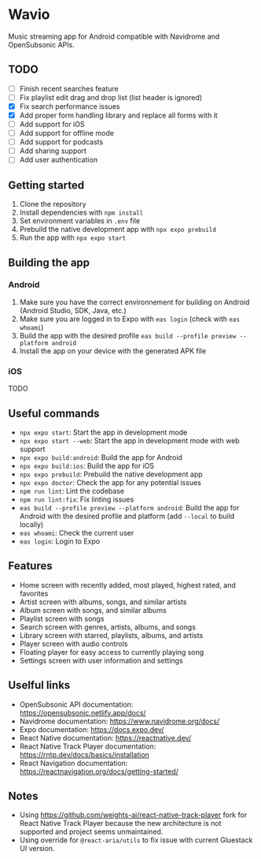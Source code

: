 # Wavio

Music streaming app for Android compatible with Navidrome and OpenSubsonic APIs.

## TODO

- [ ] Finish recent searches feature
- [ ] Fix playlist edit drag and drop list (list header is ignored)
- [x] Fix search performance issues
- [x] Add proper form handling library and replace all forms with it
- [ ] Add support for iOS
- [ ] Add support for offline mode
- [ ] Add support for podcasts
- [ ] Add sharing support
- [ ] Add user authentication

## Getting started

1. Clone the repository
2. Install dependencies with `npm install`
3. Set environment variables in `.env` file
4. Prebuild the native development app with `npx expo prebuild`
5. Run the app with `npx expo start`


## Building the app

### Android

1. Make sure you have the correct environnement for building on Android (Android Studio, SDK, Java, etc.)
2. Make sure you are logged in to Expo with `eas login` (check with `eas whoami`)
3. Build the app with the desired profile `eas build --profile preview --platform android`
4. Install the app on your device with the generated APK file

### iOS

TODO

## Useful commands

- `npx expo start`: Start the app in development mode
- `npx expo start --web`: Start the app in development mode with web support
- `npx expo build:android`: Build the app for Android
- `npx expo build:ios`: Build the app for iOS
- `npx expo prebuild`: Prebuild the native development app
- `npx expo doctor`: Check the app for any potential issues
- `npm run lint`: Lint the codebase
- `npm run lint:fix`: Fix linting issues
- `eas build --profile preview --platform android`: Build the app for Android with the desired profile and platform (add `--local` to build locally)
- `eas whoami`: Check the current user
- `eas login`: Login to Expo

## Features

- Home screen with recently added, most played, highest rated, and favorites
- Artist screen with albums, songs, and similar artists
- Album screen with songs, and similar albums
- Playlist screen with songs
- Search screen with genres, artists, albums, and songs
- Library screen with starred, playlists, albums, and artists
- Player screen with audio controls
- Floating player for easy access to currently playing song
- Settings screen with user information and settings

## Uselful links

- OpenSubsonic API documentation: https://opensubsonic.netlify.app/docs/
- Navidrome documentation: https://www.navidrome.org/docs/
- Expo documentation: https://docs.expo.dev/
- React Native documentation: https://reactnative.dev/
- React Native Track Player documentation: https://rntp.dev/docs/basics/installation
- React Navigation documentation: https://reactnavigation.org/docs/getting-started/

## Notes

- Using https://github.com/weights-ai/react-native-track-player fork for React Native Track Player because the new architecture is not supported and project seems unmaintained.
- Using override for `@react-aria/utils` to fix issue with current Gluestack UI version.